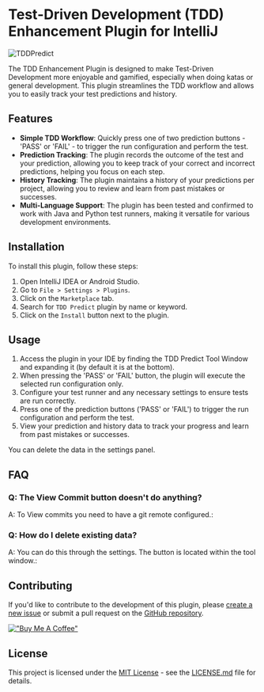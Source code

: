 # Test-Driven Development (TDD) Enhancement Plugin for IntelliJ

![TDDPredict](https://cdn.discordapp.com/attachments/1077304012329721856/1103153885025140807/TDDPredict.gif)

The TDD Enhancement Plugin is designed to make Test-Driven Development more enjoyable and gamified, especially when doing katas or general development. This plugin streamlines the TDD workflow and allows you to easily track your test predictions and history.

## Features

- **Simple TDD Workflow**: Quickly press one of two prediction buttons - 'PASS' or 'FAIL' - to trigger the run configuration and perform the test.
- **Prediction Tracking**: The plugin records the outcome of the test and your prediction, allowing you to keep track of your correct and incorrect predictions, helping you focus on each step.
- **History Tracking**: The plugin maintains a history of your predictions per project, allowing you to review and learn from past mistakes or successes.
- **Multi-Language Support**: The plugin has been tested and confirmed to work with Java and Python test runners, making it versatile for various development environments.

## Installation

To install this plugin, follow these steps:

1. Open IntelliJ IDEA or Android Studio.
2. Go to `File > Settings > Plugins`.
3. Click on the `Marketplace` tab.
4. Search for `TDD Predict` plugin by name or keyword.
5. Click on the `Install` button next to the plugin.

## Usage

1. Access the plugin in your IDE by finding the TDD Predict Tool Window and expanding it (by default it is at the bottom).
2. When pressing the 'PASS' or 'FAIL' button, the plugin will execute the selected run configuration only.
2. Configure your test runner and any necessary settings to ensure tests are run correctly.
3. Press one of the prediction buttons ('PASS' or 'FAIL') to trigger the run configuration and perform the test.
4. View your prediction and history data to track your progress and learn from past mistakes or successes.

You can delete the data in the settings panel.

## FAQ

### Q: The View Commit button doesn't do anything?

A: To View commits you need to have a git remote configured.:

### Q: How do I delete existing data?

A: You can do this through the settings. The button is located within the tool window.:

## Contributing

If you'd like to contribute to the development of this plugin, please [create a new issue](https://github.com/yakampe/TDDPredict/issues/new) or submit a pull request on the [GitHub repository](https://github.com/yakampe/TDDPredict).

[!["Buy Me A Coffee"](https://www.buymeacoffee.com/assets/img/custom_images/orange_img.png)](https://www.buymeacoffee.com/yaniskampe)


## License

This project is licensed under the [MIT License](LICENSE.md) - see the [LICENSE.md](LICENSE.md) file for details.
